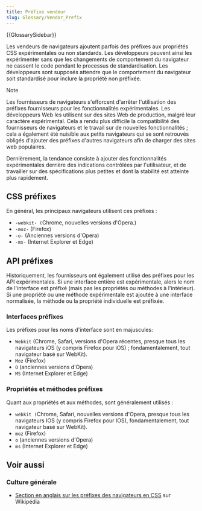```yaml
---
title: Préfixe vendeur
slug: Glossary/Vendor_Prefix
---
```


{{GlossarySidebar}}

Les vendeurs de navigateurs ajoutent parfois des préfixes aux propriétés CSS expérimentales ou non standards. Les développeurs peuvent ainsi les expérimenter sans que les changements de comportement du navigateur ne cassent le code pendant le processus de standardisation. Les développeurs sont supposés attendre que le comportement du navigateur soit standardisé pour inclure la propriété non préfixée.

> [!NOTE]
> Les fournisseurs de navigateurs s'efforcent d'arrêter l'utilisation des préfixes fournisseurs pour les fonctionnalités expérimentales. Les développeurs Web les utilisent sur des sites Web de production, malgré leur caractère expérimental. Cela a rendu plus difficile la compatibilité des fournisseurs de navigateurs et le travail sur de nouvelles fonctionnalités ; cela a également été nuisible aux petits navigateurs qui se sont retrouvés obligés d'ajouter des préfixes d'autres navigateurs afin de charger des sites web populaires.
>
> Dernièrement, la tendance consiste à ajouter des fonctionnalités expérimentales derrière des indications contrôlées par l'utilisateur, et de travailler sur des spécifications plus petites et dont la stabilité est atteinte plus rapidement.

## CSS préfixes

En général, les principaux navigateurs utilisent ces préfixes :

- `-webkit- (`Chrome, nouvelles versions d'Opera.)
- `-moz-` (Firefox)
- `-o-` (Anciennes versions d'Opera)
- `-ms-` (Internet Explorer et Edge)

## API préfixes

Historiquement, les fournisseurs ont également utilisé des préfixes pour les API expérimentales. Si une interface entière est expérimentale, alors le nom de l'interface est préfixé (mais pas les propriétés ou méthodes à l'intérieur). Si une propriété ou une méthode expérimentale est ajoutée à une interface normalisée, la méthode ou la propriété individuelle est préfixée.

### Interfaces préfixes

Les préfixes pour les noms d'interface sont en majuscules:

- `Webkit` (Chrome, Safari, versions d'Opera récentes, presque tous les navigateurs iOS (y compris Firefox pour iOS) ; fondamentalement, tout navigateur basé sur WebKit).
- `Moz` (Firefox)
- `O` (anciennes versions d'Opera)
- `MS` (Internet Explorer et Edge)

### Propriétés et méthodes préfixes

Quant aux propriétés et aux méthodes, sont généralement utilisés :

- `webkit (`Chrome, Safari, nouvelles versions d'Opera, presque tous les navigateurs IOS (y compris Firefox pour IOS), fondamentalement, tout navigateur basé sur WebKit).
- `moz` (Firefox)
- `o` (anciennes versions d'Opera)
- `ms` (Internet Explorer et Edge)

## Voir aussi

### Culture générale

- [Section en anglais sur les préfixes des navigateurs en CSS](https://en.wikipedia.org/wiki/CSS_hack#Browser_prefixes) sur Wikipédia
